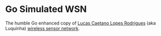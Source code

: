 # Go Simulated WSN

The humble Go enhanced copy of [Lucas Caetano Lopes Rodrigues](https://github.com/lucasclopesr) (aka Luquinha) [wireless sensor network](https://github.com/lucasclopesr/simulated-wsn).
